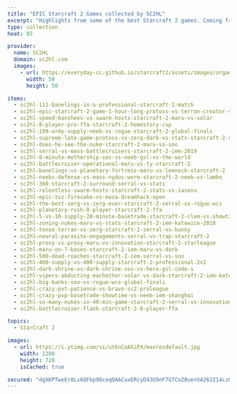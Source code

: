```yaml
---
title: "EPIC Starcraft 2 Games collected by SC2HL"
excerpt: "Highlights from some of the best Starcraft 2 games. Coming from the GSL, SSL, WCS and many other tournaments."
type: collection
heat: 85

provider:
  name: SC2HL
  domain: sc2hl.com
  images:
    - url: https://everyday-cc.github.io/starcraft2/assets/images/organizations/sc2hl.com-50x50.jpg
      width: 50
      height: 50

items:
  - sc2hl-111-banelings-in-a-professional-starcraft-2-match
  - sc2hl-epic-starcraft-2-game-1-hour-long-protoss-vs-terran-creator-vs-ty
  - sc2hl-speed-banshees-vs-swarm-hosts-starcraft-2-maru-vs-solar
  - sc2hl-8-player-pro-ffa-starcraft-2-homestory-cup
  - sc2hl-199-army-supply-neeb-vs-rogue-starcraft-2-global-finals
  - sc2hl-supreme-late-game-protoss-vs-zerg-dark-vs-stats-starcraft-2-starleague
  - sc2hl-does-he-see-the-nuke-starcraft-2-maru-vs-soo
  - sc2hl-serral-vs-mass-battlecruisers-starcraft-2-iem-2019
  - sc2hl-8-minute-mothership-sos-vs-neeb-gsl-vs-the-world
  - sc2hl-battlecruiser-operational-maru-vs-ty-starcraft-2
  - sc2hl-banelings-vs-planetary-fortress-maru-vs-leenock-starcraft-2
  - sc2hl-neebs-defense-vs-mass-nydus-worm-starcraft-2-neeb-vs-lambo
  - sc2hl-360-starcraft-2-surround-serral-vs-stats
  - sc2hl-relentless-swarm-hosts-starcraft-2-stats-vs-iasonu
  - sc2hl-epic-tvz-firecake-vs-masa-dreamhack-open
  - sc2hl-the-best-zerg-vs-zerg-ever-starcraft-2-serral-vs-rogue-wcs
  - sc2hl-planetary-rush-8-player-starcraft-2-ffa
  - sc2hl-5-vs-10-supply-28-minute-basetrade-starcraft-2-clem-vs-showtime
  - sc2hl-zoning-nukes-maru-vs-stats-starcraft-2-iem-katowice-2018
  - sc2hl-tense-terran-vs-zerg-starcraft-2-serral-vs-bunny
  - sc2hl-neural-parasite-engagements-serral-vs-trap-starcraft-2
  - sc2hl-proxy-vs-proxy-maru-vs-innovation-starcraft-2-starleague
  - sc2hl-maru-on-7-bases-starcraft-2-iem-maru-vs-dark
  - sc2hl-500-dead-roaches-starcraft-2-iem-serral-vs-soo
  - sc2hl-400-supply-vs-400-supply-starcraft-2-professional-2v2
  - sc2hl-dark-shrine-vs-dark-shrine-sos-vs-hero-gsl-code-s
  - sc2hl-vipers-abducting-eachother-solar-vs-dark-starcraft-2-iem-katowice-2018
  - sc2hl-big-banks-soo-vs-rogue-wcs-global-finals
  - sc2hl-crazy-pvt-patience-vs-bravo-sc2-proleague
  - sc2hl-crazy-pvp-basetrade-showtime-vs-neeb-iem-shanghai
  - sc2hl-so-many-nukes-in-40-min-game-starcraft-2-serral-vs-innovation
  - sc2hl-battlecruiser-flank-starcraft-2-8-player-ffa

topics:
  - StarCraft 2

images:
  - url: https://i.ytimg.com/vi/ut6nCoAXiP4/maxresdefault.jpg
    width: 1280
    height: 720
    isCached: true

secured: "dgXKPTweEr8Ls6QFkp9OceqOAACuxERcyD43U9nF7GTCoZ0uenVA262Z14czQMQyoFNjUfrUK6+NY7p42YiuE2X0YIfb5BDtOcOer/4kslHirstQDXCIEFLdJwZn5IiQ/GBuNkNC1h/jOeqxMus5WBUcllxPzOIqiJs32UD57F5vjFsxlzCQyBKBq/DuCtqhGZh6XgNqbJXoEMzVorXJFMApBbeu/CN7tKVpPa1siZA0bUenEPds6TyZjGNy3bc/VN/qgqRYETRQU5nXhOzsPRLPz0op38pLRK1x/3NlHLK8nS6RuIIYaocc8dDSwQW9AOlL2Eb3bbFnnkIsm8bTXfm1AXc9Is96xxHzzIAPqn0=;Z5um0AyXMyf3R/QSA99wiw=="
---
```


